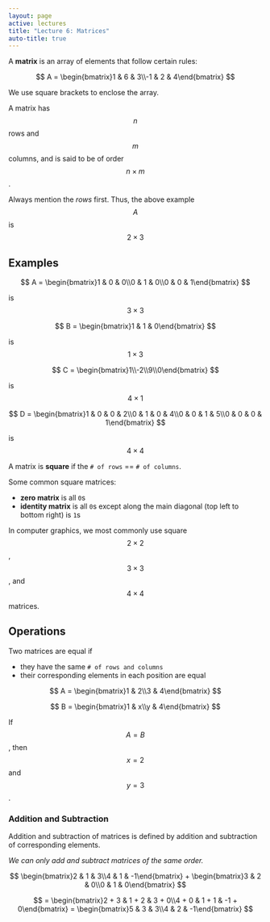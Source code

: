 ```yaml
---
layout: page
active: lectures
title: "Lecture 6: Matrices"
auto-title: true
---
```


A **matrix** is an array of elements that follow certain rules:

$$ A = \begin{bmatrix}1 & 6 & 3\\-1 & 2 & 4\end{bmatrix} $$

We use square brackets to enclose the array.

A matrix has $$ n $$ rows and $$ m $$ columns, and is said to be of order $$ n \times m $$.

Always mention the *rows* first.
Thus, the above example $$ A $$ is $$ 2 \times 3 $$

## Examples

$$ A = \begin{bmatrix}1 & 0 & 0\\0 & 1 & 0\\0 & 0 & 1\end{bmatrix} $$

is $$ 3 \times 3 $$


$$ B = \begin{bmatrix}1 & 1 & 0\end{bmatrix} $$

is $$ 1 \times 3 $$


$$ C = \begin{bmatrix}1\\-2\\9\\0\end{bmatrix} $$

is $$ 4 \times 1 $$


$$ D = \begin{bmatrix}1 & 0 & 0 & 2\\0 & 1 & 0 & 4\\0 & 0 & 1 & 5\\0 & 0 & 0 & 1\end{bmatrix} $$

is $$ 4 \times 4 $$

A matrix is **square** if the `# of rows` == `# of columns`.

Some common square matrices:

- **zero matrix** is all `0`s
- **identity matrix** is all `0`s except along the main diagonal (top left to bottom right) is `1`s

In computer graphics, we most commonly use square $$ 2 \times 2 $$, $$ 3 \times 3 $$, and $$ 4 \times 4 $$ matrices.



## Operations

Two matrices are equal if

- they have the same `# of rows and columns`
- their corresponding elements in each position are equal

$$ A = \begin{bmatrix}1 & 2\\3 & 4\end{bmatrix} $$

$$ B = \begin{bmatrix}1 & x\\y & 4\end{bmatrix} $$

If $$ A = B $$, then $$ x = 2 $$ and $$ y = 3 $$.


### Addition and Subtraction

Addition and subtraction of matrices is defined by addition and subtraction of corresponding elements.

*We can only add and subtract matrices of the same order.*

$$ \begin{bmatrix}2 & 1 & 3\\4 & 1 & -1\end{bmatrix} + \begin{bmatrix}3 & 2 & 0\\0 & 1 & 0\end{bmatrix} $$

$$ = \begin{bmatrix}2 + 3 & 1 + 2 & 3 + 0\\4 + 0 & 1 + 1 & -1 + 0\end{bmatrix} = \begin{bmatrix}5 & 3 & 3\\4 & 2 & -1\end{bmatrix} $$
